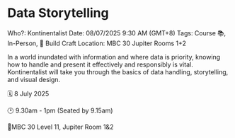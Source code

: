 # Data Storytelling

Who?: Kontinentalist
Date: 08/07/2025 9:30 AM (GMT+8)
Tags: Course 📚, In-Person, 🔨 Build Craft
Location: MBC 30 Jupiter Rooms 1+2

In a world inundated with information and where data is priority, knowing how to handle and present it effectively and responsibly is vital. Kontinentalist will take you through the basics of data handling, storytelling, and visual design.

🗓️ 8 July 2025

🕑 9.30am - 1pm (Seated by 9.15am) 

📍MBC 30 Level 11, Jupiter Room 1&2